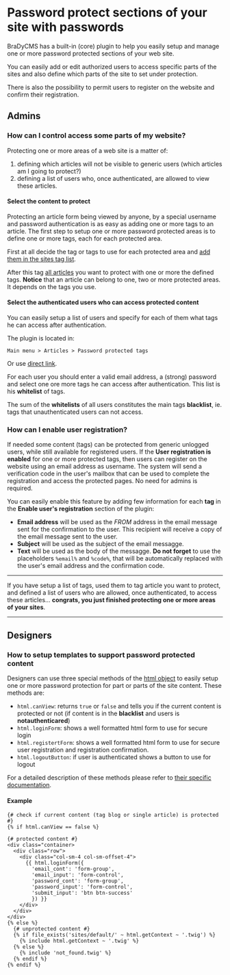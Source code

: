 # Password protect sections of your site with passwords

BraDyCMS has a built-in (core) plugin to help you easily setup and manage one or more password protected sections of your web site.

You can easily add or edit authorized users to access specific parts of the sites and also define which parts of the site to set under protection.

There is also the possibility to permit users to register on the website and confirm their registration.

## Admins
### How can I control access some parts of my website?
Protecting one or more areas of a web site is a matter of:
1. defining which articles will not be visible to generic users (which articles am I going to protect?)
2. defining a list of users who, once authenticated, are allowed to view these articles.

#### Select the content to protect
Protecting an article form being viewed by anyone, by a special username and password authentication is as easy as adding one or more tags to an article. The first step to setup one or more password protected areas is to define one or more tags, each for each protected area.

First at all decide the tag or tags to use for each protected area and [add them in the sites tag list](#tags/manage).

After this tag [all articles](#article/all) you want to protect with one or more the defined tags. **Notice** that an article can belong to one, two or more protected areas. It depends on the tags you use.

#### Select the authenticated users who can access protected content

You can easily setup a list of users and specify for each of them what tags he can access after authentication.

The plugin is located in:

    Main menu > Articles > Password protected tags
Or use [direct link](#protectedtags/users).

For each user you should enter a valid email address, a (strong) password and select one ore more tags he can access after authentication. This list is his **whitelist** of tags.

The sum of the **whitelists** of all users constitutes the main tags **blacklist**, ie. tags that unauthenticated users can not access.

### How can I enable user registration?

If needed some content (tags) can be protected from generic unlogged users, while still available for registered users. If the **User registration is enabled** for one or more protected tags, then users can register on the website using an email address as username. The system will send a verification code in the user's mailbox that can be used to complete the registration and access the protected pages. No need for admins is required.

You can easily enable this feature by adding few information for each **tag** in the **Enable user's registration** section of the plugin:
- **Email address** will be used as the *FROM* address in the email message sent for the confirmation to the user. This recipient will receive a copy of the email message sent to the user.
- **Subject** will be used as the subject of the email messagge.
- **Text** will be used as the body of the messagge. **Do not forget** to use the placeholders `%email%` and `%code%`, that will be automatically replaced with the user's email address and the confirmation code.

---

If you have setup a list of tags, used them to tag article you want to protect, and defined a list of users who are allowed, once authenticated, to access these articles... **congrats, you just finished protecting one or more areas of your sites**.

---

## Designers
### How to setup templates to support password protected content

Designers can use three special methods of the [html object](#docs/read/tmpl_html) to easily setup one or more password protection for part or parts of the site content. These methods are:
* `html.canView`: returns `true` or `false` and tells you if the current content is protected or not (if content is in the **blacklist** and users is **notauthenticared**)
* `html.loginForm`: shows a well formatted html form to use for secure login
* `html.registertForm`: shows a well formatted html form to use for secure user registration and registration confirmation.
* `html.logoutButton`: if user is authenticated shows a button to use for logout

For a detailed description of these methods please refer to [their specific documentation](#docs/read/tmpl_html).

#### Example
    {# check if current content (tag blog or single article) is protected #}
    {% if html.canView == false %}

    {# protected content #}
    <div class="container>
      <div class="row">
        <div class="col-sm-4 col-sm-offset-4">
          {{ html.loginForm({
            'email_cont': 'form-group',
            'email_input': 'form-control',
            'password_cont': 'form-group',
            'password_input': 'form-control',
            'submit_input': 'btn btn-success'
            }) }}
        </div>
      </div>
    </div>
    {% else %}
      {# unprotected content #}
      {% if file_exists('sites/default/' ~ html.getContext ~ '.twig') %}
        {% include html.getContext ~ '.twig' %}
      {% else %}
        {% include 'not_found.twig' %}
      {% endif %}
    {% endif %}
